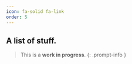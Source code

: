 ```yaml
---
icon: fa-solid fa-link
order: 5
---
```


## A list of stuff.

> This is a **work in progress**.
{: .prompt-info }